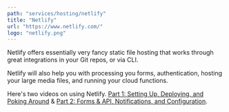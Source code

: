 ```yaml
---
path: "services/hosting/netlify"
title: "Netlify"
url: "https://www.netlify.com/"
logo: "netlify.png"
---
```


Netlify offers essentially very fancy static file hosting that works through great integrations in your Git repos, or via CLI.

Netlify will also help you with processing you forms, authentication, hosting your large media files, and running your cloud functions.

Here's two videos on using Netlify. <a href="https://www.youtube.com/watch?v=jW9cPKFSUrw&t=141s">Part 1: Setting Up, Deploying, and Poking Around</a> & <a href="https://www.youtube.com/watch?v=6E_odMmKP6g&t=11s">Part 2: Forms & API, Notifications, and Configuration</a>.
